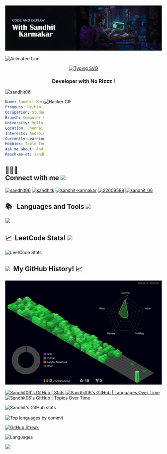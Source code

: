 ![Banner](github.png)

![Animated Line](https://user-images.githubusercontent.com/85225156/171937799-8fc9e255-9889-4642-9c92-6df85fb86e82.gif)

<div align="center">
<a href="https://git.io/typing-svg"><img src="https://readme-typing-svg.demolab.com?font=Fira+Code&weight=600&size=30&pause=1000&width=325&lines=Hii+%F0%9F%91%8B+I'm+Sandhit;Happy+Stalking+!+" alt="Typing SVG" /></a>
</div>

<h3 align="center">Developer with No Rizzz !</h3>

<p align="left"> <img src="https://camo.githubusercontent.com/1ea65d0a5ae84766cf2b6ab7f3d8bb0619554d37bf9f96f836a5c8c1c21faf23/68747470733a2f2f6b6f6d617265762e636f6d2f67687076632f3f757365726e616d653d73756a61796768307368266c6162656c3d50726f66696c65253230766965777326636f6c6f723d306537356236267374796c653d666c6174" alt="sandhit06" /> </p>


<img align="right" alt="Hacker GIF" width="380" height="221" src="https://i.redd.it/n8agw6z2smyb1.gif">

```yaml
Name: Sandhit Karmakar
Pronouns: He/Him
Occupation: Student
Branch: Computer Science Engineering Spec. AI & ML
University: Vellore Institute of Technology, Chennai
Location: Chennai
Interests: Android Dev, Cybersecurity, Game Dev
Currently-Learning: React
Hobbies: Table Tennis, PS5
Ask me about: Android Development
Reach-me-at: sandhitkarmakar@gmail.com
```

<h2 align="left">🧑🏻‍💻 &nbsp; Connect with me <img src = "https://media.tenor.com/SGsJK81GW9oAAAAi/shark-lost-connection-lost-connection.gif" width = 35px></h2> 
<p align="left">
<a href="https://dev.to/sandhit06" target="blank"><img align="center" src="https://raw.githubusercontent.com/rahuldkjain/github-profile-readme-generator/master/src/images/icons/Social/devto.svg" alt="sandhit06" height="30" width="40" /></a>
<a href="https://twitter.com/sandhitk" target="blank"><img align="center" src="https://raw.githubusercontent.com/rahuldkjain/github-profile-readme-generator/master/src/images/icons/Social/twitter.svg" alt="sandhitk" height="30" width="40" /></a>
<a href="https://linkedin.com/in/sandhit-karmakar" target="blank"><img align="center" src="https://raw.githubusercontent.com/rahuldkjain/github-profile-readme-generator/master/src/images/icons/Social/linked-in-alt.svg" alt="sandhit-karmakar" height="30" width="40" /></a>
<a href="https://stackoverflow.com/users/22609588" target="blank"><img align="center" src="https://raw.githubusercontent.com/rahuldkjain/github-profile-readme-generator/master/src/images/icons/Social/stack-overflow.svg" alt="22609588" height="30" width="40" /></a>
<a href="https://www.leetcode.com/sandhit_06" target="blank"><img align="center" src="https://raw.githubusercontent.com/rahuldkjain/github-profile-readme-generator/master/src/images/icons/Social/leet-code.svg" alt="sandhit_06" height="30" width="40" /></a>
</p>

<h2 align="left">📚 &nbsp; Languages and Tools <img src = "https://media.tenor.com/lNtmoshuUI8AAAAi/bahroo-hacker.gif" width = 35px></h2>
<p align="left">
  <a href="https://go-skill-icons.vercel.app/">
    <img
      src="https://go-skill-icons.vercel.app/api/icons?i=html,css,js,react,express,tailwind,c,cpp,dart,docker,figma,flutter,firebase,gcp,aws,java,kotlin,linux,mongodb,nextjs,postman,pr,tensorflow,vscode,xd,ai,git,kubernetes,docker,c"
    />
  </a>
</p>

<h2> 📈 &nbsp;LeetCode Stats! <img src = "https://media.tenor.com/LSHKMiRdLggAAAAi/statistics-trending-up.gif" width = 35px></h2>

![LeetCode Stats](https://leetcard.jacoblin.cool/sandhit_06?ext=contest)

<h2> <img src="https://media.tenor.com/LSHKMiRdLggAAAAi/statistics-trending-up.gif" width="35px">  &nbsp;My GitHub History! 📈</h2>

![3d-profile](profile-3d-contrib/profile-night-green.svg)

[![Sandhit06's GitHub | Stats](https://stats.quira.sh/Sandhit06/github?theme=dark)](https://quira.sh?utm_source=widgets&utm_campaign=Sandhit06)
[![Sandhit06's GitHub | Languages Over Time](https://stats.quira.sh/Sandhit06/languages-over-time?theme=dark)](https://quira.sh?utm_source=widgets&utm_campaign=Sandhit06)
[![Sandhit06's GitHub | Topics Over Time](https://stats.quira.sh/Sandhit06/topics-over-time?theme=dark)](https://quira.sh?utm_source=widgets&utm_campaign=Sandhit06)

![Sandhit's GitHub stats](https://github-readme-stats.vercel.app/api?username=Sandhit06&show_icons=true&theme=transparent&hide_border=true&text_color=#ab20fd)

<img align="center" src="http://github-profile-summary-cards.vercel.app/api/cards/most-commit-language?username=Sandhit06&theme=2077" height="210em" alt="Top languages by commit" />

[![GitHub Streak](https://streak-stats.demolab.com?user=Sandhit06&theme=hacker)](https://git.io/streak-stats)

![Languages](https://github-readme-stats.vercel.app/api/top-langs/?username=Sandhit06&layout=compact&theme=transparent&hide_border=true&show_icons=true )

<p>
  <img src="https://capsule-render.vercel.app/api?type=soft&height=100&color=000000&text=Follow%20for%20follow%20back!&fontColor=FFD700&fontSize=40&animation=blinking"
</p>

